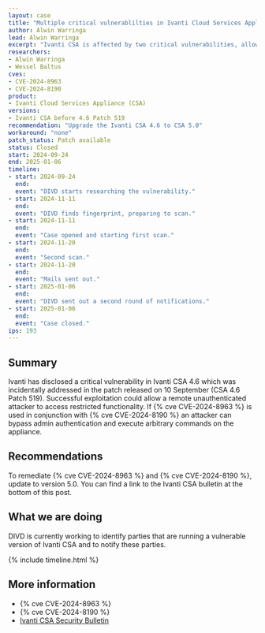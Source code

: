 ```yaml
---
layout: case
title: "Multiple critical vulnerablilties in Ivanti Cloud Services Appliance (CSA)"
author: Alwin Warringa
lead: Alwin Warringa
excerpt: "Ivanti CSA is affected by two critical vulnerabilities, allowing a remote unauthenticated attacker bypass admin authentication and execute arbitrary commands on the appliance."
researchers:
- Alwin Warringa
- Wessel Baltus
cves:
- CVE-2024-8963
- CVE-2024-8190
product:
- Ivanti Cloud Services Appliance (CSA)
versions: 
- Ivanti CSA before 4.6 Patch 519
recommendation: "Upgrade the Ivanti CSA 4.6 to CSA 5.0"
workaround: "none"
patch_status: Patch available
status: Closed
start: 2024-09-24
end: 2025-01-06
timeline:
- start: 2024-09-24
  end:
  event: "DIVD starts researching the vulnerability."
- start: 2024-11-11
  end:
  event: "DIVD finds fingerprint, preparing to scan."
- start: 2024-11-11
  end:
  event: "Case opened and starting first scan."
- start: 2024-11-20
  end:
  event: "Second scan."
- start: 2024-11-20
  end:
  event: "Mails sent out."
- start: 2025-01-06
  end:
  event: "DIVD sent out a second round of notifications."
- start: 2025-01-06
  end:
  event: "Case closed."
ips: 193
---
```


## Summary
Ivanti has disclosed a critical vulnerability in Ivanti CSA 4.6 which was incidentally addressed in the patch released on 10 September (CSA 4.6 Patch 519). Successful exploitation could allow a remote unauthenticated attacker to access restricted functionality. If {% cve CVE-2024-8963 %} is used in conjunction with {% cve CVE-2024-8190 %} an attacker can bypass admin authentication and execute arbitrary commands on the appliance.

## Recommendations

To remediate {% cve CVE-2024-8963 %} and {% cve CVE-2024-8190 %}, update to version 5.0. You can find a link to the Ivanti CSA bulletin at the bottom of this post.

## What we are doing

DIVD is currently working to identify parties that are running a vulnerable version of Ivanti CSA and to notify these parties. 

{% include timeline.html %}

## More information

* {% cve CVE-2024-8963 %}
* {% cve CVE-2024-8190 %}
* [Ivanti CSA Security Bulletin](https://forums.ivanti.com/s/article/Security-Advisory-Ivanti-CSA-4-6-Cloud-Services-Appliance-CVE-2024-8963?language=en_US)
